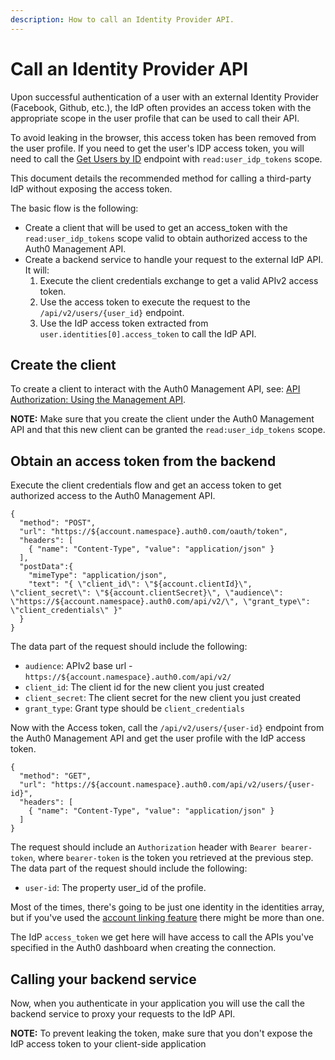 ```yaml
---
description: How to call an Identity Provider API.
---
```


# Call an Identity Provider API

Upon successful authentication of a user with an external Identity Provider (Facebook, Github, etc.), the IdP often provides an access token with the appropriate scope in the user profile that can be used to call their API. 

To avoid leaking in the browser, this access token has been removed from the user profile. If you need to get the user's IDP access token, you will need to call the [Get Users by ID](/api/management/v2#!/Users/get_users_by_id) endpoint with `read:user_idp_tokens` scope.

This document details the recommended method for calling a third-party IdP without exposing the access token. 

The basic flow is the following:

* Create a client that will be used to get an access\_token with the `read:user_idp_tokens` scope valid to obtain authorized access to the Auth0 Management API. 
* Create a backend service to handle your request to the external IdP API. It will:  
    1. Execute the client credentials exchange to get a valid APIv2 access token.
    2. Use the access token to execute the request to the `/api/v2/users/{user_id}` endpoint.
    3. Use the IdP access token extracted from `user.identities[0].access_token` to call the IdP API.

## Create the client

To create a client to interact with the Auth0 Management API, see: [API Authorization: Using the Management API](/api-auth/config/using-the-auth0-dashboard).

**NOTE:** Make sure that you create the client under the Auth0 Management API and that this new client can be granted the `read:user_idp_tokens` scope.

## Obtain an access token from the backend

Execute the client credentials flow and get an access token to get authorized access to the Auth0 Management API. 

```har
{
  "method": "POST",
  "url": "https://${account.namespace}.auth0.com/oauth/token",
  "headers": [
    { "name": "Content-Type", "value": "application/json" }
  ],
  "postData":{
    "mimeType": "application/json",
    "text": "{ \"client_id\": \"${account.clientId}\", \"client_secret\": \"${account.clientSecret}\", \"audience\": \"https://${account.namespace}.auth0.com/api/v2/\", \"grant_type\": \"client_credentials\" }"
  }
}
```

The data part of the request should include the following:
- `audience`: APIv2 base url - `https://${account.namespace}.auth0.com/api/v2/` 
- `client_id`: The client id for the new client you just created
- `client_secret`:  The client secret for the new client you just created
- `grant_type`: Grant type should be `client_credentials`

Now with the Access token, call the `/api/v2/users/{user-id}` endpoint from the Auth0 Management API and get the user profile with the IdP access token.

```har
{
  "method": "GET",
  "url": "https://${account.namespace}.auth0.com/api/v2/users/{user-id}",
  "headers": [
    { "name": "Content-Type", "value": "application/json" }
  ]
}
```

The request should include an `Authorization` header with `Bearer bearer-token`, where `bearer-token` is the token you retrieved at the previous step. The data part of the request should include the following:
- `user-id`: The property user_id of the profile.

Most of the times, there's going to be just one identity in the identities array, but if you've used the [account linking feature](/link-accounts) there might be more than one.

The IdP `access_token` we get here will have access to call the APIs you've specified in the Auth0 dashboard when creating the connection.

## Calling your backend service

Now, when you authenticate in your application you will use the call the backend service to proxy your requests to the IdP API.

**NOTE:** To prevent leaking the token, make sure that you don't expose the IdP access token to your client-side application